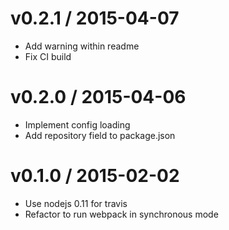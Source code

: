 v0.2.1 / 2015-04-07
===================

  * Add warning within readme
  * Fix CI build

v0.2.0 / 2015-04-06
===================

  * Implement config loading
  * Add repository field to package.json

v0.1.0 / 2015-02-02
===================

  * Use nodejs 0.11 for travis
  * Refactor to run webpack in synchronous mode
